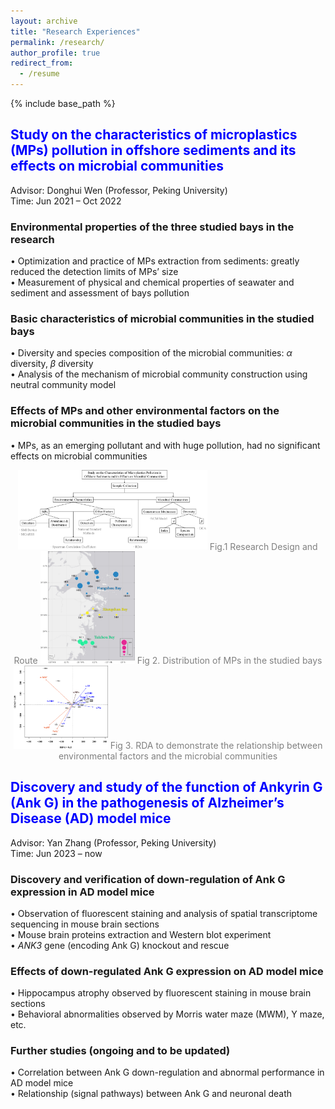 ```yaml
---
layout: archive
title: "Research Experiences"
permalink: /research/
author_profile: true
redirect_from:
  - /resume
---
```


{% include base_path %}

## <font color=blue> Study on the characteristics of microplastics (MPs) pollution in offshore sediments and its effects on microbial communities </font> 
Advisor: Donghui Wen (Professor, Peking University)  
Time: Jun 2021 – Oct 2022
### Environmental properties of the three studied bays in the research
• Optimization and practice of MPs extraction from sediments: greatly reduced the detection limits of MPs’ size  
• Measurement of physical and chemical properties of seawater and sediment and assessment of bays pollution
### Basic characteristics of microbial communities in the studied bays
• Diversity and species composition of the microbial communities: _α_ diversity, _β_ diversity  
• Analysis of the mechanism of microbial community construction using neutral community model
### Effects of MPs and other environmental factors on the microbial communities in the studied bays
• MPs, as an emerging pollutant and with huge pollution, had no significant effects on microbial communities  

<div align=center>
<img src=/images/MPsRoute.png width=60%/>  
<font color=grey> Fig.1 Research Design and Route </font>  
<img src=/images/MPsRichness_SpatialDistribution.png width=30%/>  
<font color=grey> Fig 2. Distribution of MPs in the studied bays  </font>  
<img src=/images/RDA.png width=30%/>  
<font color=grey> Fig 3. RDA to demonstrate the relationship between environmental factors and the microbial communities </font>  
</div>


## <font color=blue>Discovery and study of the function of Ankyrin G (Ank G) in the pathogenesis of Alzheimer’s Disease (AD) model mice  </font> 
Advisor: Yan Zhang (Professor, Peking University)	  
Time: Jun 2023 – now
### Discovery and verification of down-regulation of Ank G expression in AD model mice
• Observation of fluorescent staining and analysis of spatial transcriptome sequencing in mouse brain sections  
• Mouse brain proteins extraction and Western blot experiment  
• _ANK3_ gene (encoding Ank G) knockout and rescue
### Effects of down-regulated Ank G expression on AD model mice
• Hippocampus atrophy observed by fluorescent staining in mouse brain sections  
• Behavioral abnormalities observed by Morris water maze (MWM), Y maze, etc. 
### Further studies (ongoing and to be updated)
• Correlation between Ank G down-regulation and abnormal performance in AD model mice  
• Relationship (signal pathways) between Ank G and neuronal death
